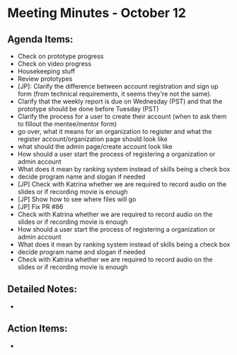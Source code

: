 # Meeting Minutes - October 12

## Agenda Items:
- Check on prototype progress
- Check on video progress
- Housekeeping stuff
- Review prototypes
- [JP]: Clarify the difference between account registration and sign up form (from technical requirements, it seems they're not the same).
- Clarify that the weekly report is due on Wednesday (PST) and that the prototype should be done before Tuesday (PST)
- Clarify the process for a user to create their account (when to ask them to fillout the mentee/mentor form)
- go over, what it means for an organization to register and what the register account/organization page should look like
- what should the admin page/create account look like
- How should a user start the process of registering a organization or admin account
- What does it mean by ranking system instead of skills being a check box
- decide program name and slogan if needed
- [JP] Check with Katrina whether we are required to record audio on the slides or if recording movie is enough
- [JP] Show how to see where files will go 
- [JP] Fix PR #86
- Check with Katrina whether we are required to record audio on the slides or if recording movie is enough
- How should a user start the process of registering a organization or admin account
- What does it mean by ranking system instead of skills being a check box
- decide program name and slogan if needed
- Check with Katrina whether we are required to record audio on the slides or if recording movie is enough

## Detailed Notes:
- 

## Action Items:
- 
